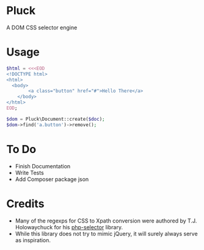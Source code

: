 # Pluck

A DOM CSS selector engine

# Usage

```php
$html = <<<EOD
<!DOCTYPE html>
<html>
  <body>
		<a class="button" href="#">Hello There</a>
	</body>
</html>
EOD;

$dom = Pluck\Document::create($doc);
$dom->find('a.button')->remove();

```

# To Do

- Finish Documentation
- Write Tests
- Add Composer package json

# Credits

- Many of the regexps for CSS to Xpath conversion were authored by T.J. Holowaychuck for his [php-selector](https://github.com/imarc/php-selector) library.
- While this library does not try to mimic jQuery, it will surely always serve as inspiration.
